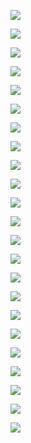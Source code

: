 ![](https://tva1.sinaimg.cn/large/008eGmZEly1gn07e39re8j30ku11245l.jpg)

![](https://tva1.sinaimg.cn/large/008eGmZEly1gn0774xruaj30ku112wpe.jpg)

![](https://tva1.sinaimg.cn/large/008eGmZEly1gn0799l5maj30ku112n9w.jpg)

![](https://tva1.sinaimg.cn/large/008eGmZEly1gn07a4hkfsj30ku112qel.jpg)

![](https://tva1.sinaimg.cn/large/008eGmZEly1gn07b6uwckj30ku11214d.jpg)

![](https://tva1.sinaimg.cn/large/008eGmZEly1gn07c411osj30ku112tlm.jpg)

![](https://tva1.sinaimg.cn/large/008eGmZEly1gn07cyvzcgj30ku112wpd.jpg)

![](https://tva1.sinaimg.cn/large/008eGmZEly1gn08vulrdxj30ku112dmh.jpg)

![](https://tva1.sinaimg.cn/large/008eGmZEly1gn08vyuh6uj30ku112q9s.jpg)

![](https://tva1.sinaimg.cn/large/008eGmZEly1gn08vs42yoj30ku112ago.jpg)

![](https://tva1.sinaimg.cn/large/008eGmZEly1gn1ciq4e5ej30ku112wm0.jpg)

![](https://tva1.sinaimg.cn/large/008eGmZEly1gn08vsxfjhj30ku112n4m.jpg)

![](https://tva1.sinaimg.cn/large/008eGmZEly1gn1cj8kyotj30ku11240z.jpg)



![](https://tva1.sinaimg.cn/large/008eGmZEly1gn08vw100bj30ku112441.jpg)

![](https://tva1.sinaimg.cn/large/008eGmZEly1gn08vv2qx5j30ku1127aj.jpg)

![](https://tva1.sinaimg.cn/large/008eGmZEly1gn08vydbjpj30ku112gss.jpg)

![](https://tva1.sinaimg.cn/large/008eGmZEly1gn08vvjqw3j30ku112afz.jpg)

![](https://tva1.sinaimg.cn/large/008eGmZEly1gn08vxk9ywj30ku112tfj.jpg)

![](https://tva1.sinaimg.cn/large/008eGmZEly1gn08vzcr53j30ku112gs4.jpg)

![](https://tva1.sinaimg.cn/large/008eGmZEly1gn08vx1eaej30ku112q98.jpg)

![](https://tva1.sinaimg.cn/large/008eGmZEly1gn08vu90fqj30ku112grn.jpg)

![](https://tva1.sinaimg.cn/large/008eGmZEly1gn08vt7pusj30ku112dn3.jpg)

![](https://tva1.sinaimg.cn/large/008eGmZEly1gn08vtop5sj30ku1120yp.jpg)


